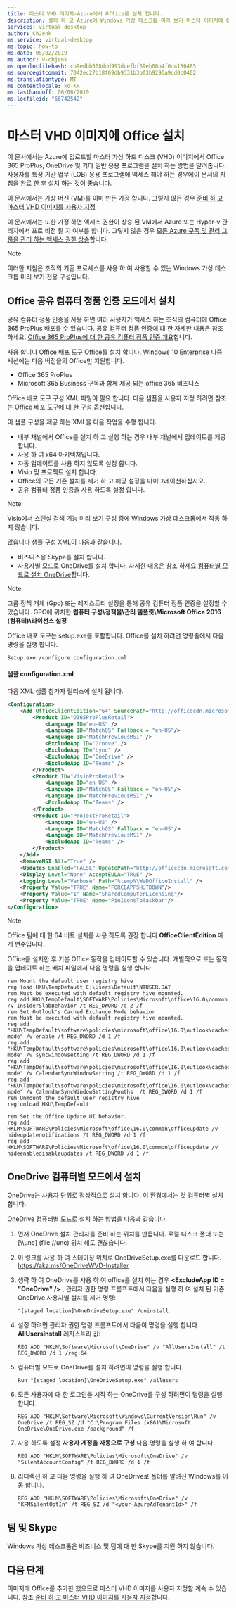 ```yaml
---
title: 마스터 VHD 이미지-Azure에서 Office를 설치 합니다.
description: 설치 하 고 Azure에 Windows 가상 데스크톱 미리 보기 마스터 이미지에 Office를 사용자 지정 하는 방법입니다.
services: virtual-desktop
author: ChJenk
ms.service: virtual-desktop
ms.topic: how-to
ms.date: 05/02/2019
ms.author: v-chjenk
ms.openlocfilehash: cb9edbb508ddd993dcefbf69eb06b4f0d4156485
ms.sourcegitcommit: 7042ec27b18f69db9331b3bf3b9296a9cd0c0402
ms.translationtype: MT
ms.contentlocale: ko-KR
ms.lasthandoff: 06/06/2019
ms.locfileid: "66742542"
---
```

# <a name="install-office-on-a-master-vhd-image"></a>마스터 VHD 이미지에 Office 설치

이 문서에서는 Azure에 업로드할 마스터 가상 하드 디스크 (VHD) 이미지에서 Office 365 ProPlus, OneDrive 및 기타 일반 응용 프로그램을 설치 하는 방법을 알려줍니다. 사용자를 특정 기간 업무 (LOB) 응용 프로그램에 액세스 해야 하는 경우에이 문서의 지침을 완료 한 후 설치 하는 것이 좋습니다.

이 문서에서는 가상 머신 (VM)를 이미 만든 가정 합니다. 그렇지 않은 경우 [준비 하 고 마스터 VHD 이미지를 사용자 지정](set-up-customize-master-image.md#create-a-vm)

이 문서에서는 또한 가정 하면 액세스 권한이 상승 된 VM에서 Azure 또는 Hyper-v 관리자에서 프로 비전 될 지 여부를 합니다. 그렇지 않은 경우 [모든 Azure 구독 및 관리 그룹을 관리 하는 액세스 권한 상승](https://docs.microsoft.com/azure/role-based-access-control/elevate-access-global-admin)합니다.

>[!NOTE]
>이러한 지침은 조직의 기존 프로세스를 사용 하 여 사용할 수 있는 Windows 가상 데스크톱 미리 보기 전용 구성입니다.

## <a name="install-office-in-shared-computer-activation-mode"></a>Office 공유 컴퓨터 정품 인증 모드에서 설치

공유 컴퓨터 정품 인증을 사용 하면 여러 사용자가 액세스 하는 조직의 컴퓨터에 Office 365 ProPlus 배포를 수 있습니다. 공유 컴퓨터 정품 인증에 대 한 자세한 내용은 참조 하세요. [Office 365 ProPlus에 대 한 공유 컴퓨터 정품 인증 개요](https://docs.microsoft.com/DeployOffice/overview-of-shared-computer-activation-for-office-365-proplus)합니다.

사용 합니다 [Office 배포 도구](https://www.microsoft.com/download/details.aspx?id=49117) Office를 설치 합니다. Windows 10 Enterprise 다중 세션에는 다음 버전을의 Office만 지원합니다.
- Office 365 ProPlus
- Microsoft 365 Business 구독과 함께 제공 되는 office 365 비즈니스

Office 배포 도구 구성 XML 파일이 필요 합니다. 다음 샘플을 사용자 지정 하려면 참조는 [Office 배포 도구에 대 한 구성 옵션](https://docs.microsoft.com/deployoffice/configuration-options-for-the-office-2016-deployment-tool)합니다.

이 샘플 구성을 제공 하는 XML을 다음 작업을 수행 합니다.

- 내부 채널에서 Office를 설치 하 고 실행 하는 경우 내부 채널에서 업데이트를 제공 합니다.
- 사용 하 여 x64 아키텍처입니다.
- 자동 업데이트를 사용 하지 않도록 설정 합니다.
- Visio 및 프로젝트 설치 합니다.
- Office의 모든 기존 설치를 제거 하 고 해당 설정을 마이그레이션하십시오.
- 공유 컴퓨터 정품 인증을 사용 하도록 설정 합니다.

>[!NOTE]
>Visio에서 스텐실 검색 기능 미리 보기 구성 중에 Windows 가상 데스크톱에서 작동 하지 않습니다.

않습니다 샘플 구성 XML이 다음과 같습니다.

- 비즈니스용 Skype를 설치 합니다.
- 사용자별 모드로 OneDrive를 설치 합니다. 자세한 내용은 참조 하세요 [컴퓨터별 모드로 설치 OneDrive](#install-onedrive-in-per-machine-mode)합니다.

>[!NOTE]
>그룹 정책 개체 (Gpo) 또는 레지스트리 설정을 통해 공유 컴퓨터 정품 인증을 설정할 수 있습니다. GPO에 위치한 **컴퓨터 구성\\정책을\\관리 템플릿\\Microsoft Office 2016 (컴퓨터)\\라이선스 설정**

Office 배포 도구는 setup.exe를 포함합니다. Office를 설치 하려면 명령줄에서 다음 명령을 실행 합니다.

```batch
Setup.exe /configure configuration.xml
```

#### <a name="sample-configurationxml"></a>샘플 configuration.xml

다음 XML 샘플 참가자 릴리스에 설치 됩니다.

```xml
<Configuration>
    <Add OfficeClientEdition="64" SourcePath="http://officecdn.microsoft.com/pr/5440fd1f-7ecb-4221-8110-145efaa6372f">
        <Product ID="O365ProPlusRetail">
            <Language ID="en-US" />
            <Language ID="MatchOS" Fallback = "en-US"/>
            <Language ID="MatchPreviousMSI" />
            <ExcludeApp ID="Groove" />
            <ExcludeApp ID="Lync" />
            <ExcludeApp ID="OneDrive" />
            <ExcludeApp ID="Teams" />
        </Product>
        <Product ID="VisioProRetail">
            <Language ID="en-US" />
            <Language ID="MatchOS" Fallback = "en-US"/>
            <Language ID="MatchPreviousMSI" />
            <ExcludeApp ID="Teams" /> 
        </Product>
        <Product ID="ProjectProRetail">
            <Language ID="en-US" />
            <Language ID="MatchOS" Fallback = "en-US"/>
            <Language ID="MatchPreviousMSI" />
            <ExcludeApp ID="Teams" />
        </Product>
    </Add>
    <RemoveMSI All="True" />
    <Updates Enabled="FALSE" UpdatePath="http://officecdn.microsoft.com/pr/5440fd1f-7ecb-4221-8110-145efaa6372f" />
    <Display Level="None" AcceptEULA="TRUE" />
    <Logging Level="Verbose" Path="%temp%\WVDOfficeInstall" />
    <Property Value="TRUE" Name="FORCEAPPSHUTDOWN"/>
    <Property Value="1" Name="SharedComputerLicensing"/>
    <Property Value="TRUE" Name="PinIconsToTaskbar"/>
</Configuration>
```

>[!NOTE]
>Office 팀에 대 한 64 비트 설치를 사용 하도록 권장 합니다 **OfficeClientEdition** 매개 변수입니다.

Office를 설치한 후 기본 Office 동작을 업데이트할 수 있습니다. 개별적으로 또는 동작을 업데이트 하는 배치 파일에서 다음 명령을 실행 합니다.

```batch
rem Mount the default user registry hive
reg load HKU\TempDefault C:\Users\Default\NTUSER.DAT
rem Must be executed with default registry hive mounted.
reg add HKU\TempDefault\SOFTWARE\Policies\Microsoft\office\16.0\common /v InsiderSlabBehavior /t REG_DWORD /d 2 /f
rem Set Outlook's Cached Exchange Mode behavior
rem Must be executed with default registry hive mounted.
reg add "HKU\TempDefault\software\policies\microsoft\office\16.0\outlook\cached mode" /v enable /t REG_DWORD /d 1 /f
reg add "HKU\TempDefault\software\policies\microsoft\office\16.0\outlook\cached mode" /v syncwindowsetting /t REG_DWORD /d 1 /f
reg add "HKU\TempDefault\software\policies\microsoft\office\16.0\outlook\cached mode" /v CalendarSyncWindowSetting /t REG_DWORD /d 1 /f
reg add "HKU\TempDefault\software\policies\microsoft\office\16.0\outlook\cached mode" /v CalendarSyncWindowSettingMonths  /t REG_DWORD /d 1 /f
rem Unmount the default user registry hive
reg unload HKU\TempDefault

rem Set the Office Update UI behavior.
reg add HKLM\SOFTWARE\Policies\Microsoft\office\16.0\common\officeupdate /v hideupdatenotifications /t REG_DWORD /d 1 /f
reg add HKLM\SOFTWARE\Policies\Microsoft\office\16.0\common\officeupdate /v hideenabledisableupdates /t REG_DWORD /d 1 /f
```

## <a name="install-onedrive-in-per-machine-mode"></a>OneDrive 컴퓨터별 모드에서 설치

OneDrive는 사용자 단위로 정상적으로 설치 합니다. 이 환경에서는 것 컴퓨터별 설치 합니다.

OneDrive 컴퓨터별 모드로 설치 하는 방법을 다음과 같습니다.

1. 먼저 OneDrive 설치 관리자를 준비 하는 위치를 만듭니다. 로컬 디스크 폴더 또는 [\\\\unc] (file://unc) 위치 해도 괜찮습니다.

2. 이 링크를 사용 하 여 스테이징 위치로 OneDriveSetup.exe를 다운로드 합니다. <https://aka.ms/OneDriveWVD-Installer>

3. 생략 하 여 OneDrive를 사용 하 여 office를 설치 하는 경우  **\<ExcludeApp ID = "OneDrive" /\>** , 관리자 권한 명령 프롬프트에서 다음을 실행 하 여 설치 된 기존 OneDrive 사용자별 설치를 제거 명령:
    
    ```batch
    "[staged location]\OneDriveSetup.exe" /uninstall
    ```

4. 설정 하려면 관리자 권한 명령 프롬프트에서 다음이 명령을 실행 합니다 **AllUsersInstall** 레지스트리 값:

    ```batch
    REG ADD "HKLM\Software\Microsoft\OneDrive" /v "AllUsersInstall" /t REG_DWORD /d 1 /reg:64
    ```

5. 컴퓨터별 모드로 OneDrive를 설치 하려면이 명령을 실행 합니다.

    ```batch
    Run "[staged location]\OneDriveSetup.exe" /allusers
    ```

6. 모든 사용자에 대 한 로그인을 시작 하는 OneDrive를 구성 하려면이 명령을 실행 합니다.

    ```batch
    REG ADD "HKLM\Software\Microsoft\Windows\CurrentVersion\Run" /v OneDrive /t REG_SZ /d "C:\Program Files (x86)\Microsoft OneDrive\OneDrive.exe /background" /f
    ```

7. 사용 하도록 설정 **사용자 계정을 자동으로 구성** 다음 명령을 실행 하 여 합니다.

    ```batch
    REG ADD "HKLM\SOFTWARE\Policies\Microsoft\OneDrive" /v "SilentAccountConfig" /t REG_DWORD /d 1 /f
    ```

8. 리디렉션 하 고 다음 명령을 실행 하 여 OneDrive로 폴더를 알려진 Windows를 이동 합니다.

    ```batch
    REG ADD "HKLM\SOFTWARE\Policies\Microsoft\OneDrive" /v "KFMSilentOptIn" /t REG_SZ /d "<your-AzureAdTenantId>" /f
    ```

## <a name="teams-and-skype"></a>팀 및 Skype

Windows 가상 데스크톱은 비즈니스 및 팀에 대 한 Skype를 지원 하지 않습니다.

## <a name="next-steps"></a>다음 단계

이미지에 Office를 추가한 했으므로 마스터 VHD 이미지를 사용자 지정할 계속 수 있습니다. 참조 [준비 하 고 마스터 VHD 이미지를 사용자 지정](set-up-customize-master-image.md)합니다.
